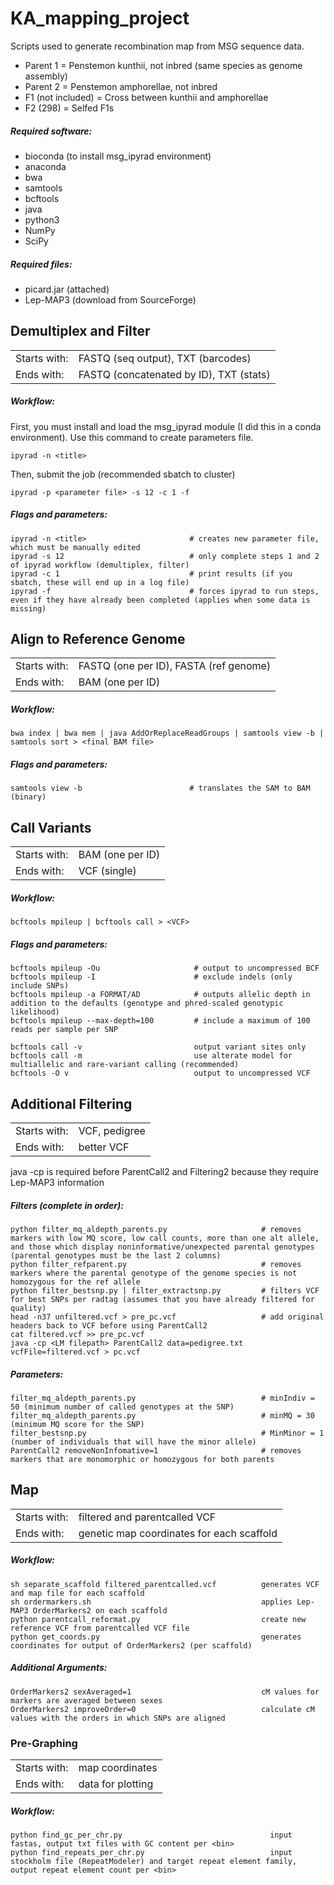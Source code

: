 # KA_mapping_project
Scripts used to generate recombination map from MSG sequence data.
- Parent 1 = Penstemon kunthii, not inbred (same species as genome assembly)
- Parent 2 = Penstemon amphorellae, not inbred
- F1 (not included) = Cross between kunthii and amphorellae
- F2 (298) = Selfed F1s 

##### Required software:
- bioconda (to install msg_ipyrad environment)
- anaconda
- bwa
- samtools
- bcftools
- java
- python3
- NumPy
- SciPy

##### Required files:
- picard.jar (attached)
- Lep-MAP3 (download from SourceForge)

## Demultiplex and Filter
|||
|-----|-----|
|Starts with:|FASTQ (seq output), TXT (barcodes)|
|Ends with:|FASTQ (concatenated by ID), TXT (stats)|
##### Workflow:
First, you must install and load the msg_ipyrad module (I did this in a conda environment). Use this command to create parameters file.
```
ipyrad -n <title>
```
Then, submit the job (recommended sbatch to cluster)
```
ipyrad -p <parameter file> -s 12 -c 1 -f
```
##### Flags and parameters:
```
ipyrad -n <title>                       # creates new parameter file, which must be manually edited
ipyrad -s 12                            # only complete steps 1 and 2 of ipyrad workflow (demultiplex, filter)
ipyrad -c 1                             # print results (if you sbatch, these will end up in a log file)
ipyrad -f                               # forces ipyrad to run steps, even if they have already been completed (applies when some data is missing)                         
```

## Align to Reference Genome
|||
|-----|-----|
|Starts with:|FASTQ (one per ID), FASTA (ref genome)|
|Ends with:|BAM (one per ID)|
##### Workflow:
```
bwa index | bwa mem | java AddOrReplaceReadGroups | samtools view -b | samtools sort > <final BAM file>
```
##### Flags and parameters:
```
samtools view -b                        # translates the SAM to BAM (binary)
```
## Call Variants
|||
|-----|-----|
|Starts with:|BAM (one per ID)|
|Ends with:|VCF (single)|
##### Workflow:
```
bcftools mpileup | bcftools call > <VCF>
```
##### Flags and parameters:
```
bcftools mpileup -Ou                     # output to uncompressed BCF
bcftools mpileup -I                      # exclude indels (only include SNPs)
bcftools mpileup -a FORMAT/AD            # outputs allelic depth in addition to the defaults (genotype and phred-scaled genotypic likelihood) 
bcftools mpileup --max-depth=100         # include a maximum of 100 reads per sample per SNP
```
```
bcftools call -v                         output variant sites only 
bcftools call -m                         use alterate model for multiallelic and rare-variant calling (recommended)
bcftools -O v                            output to uncompressed VCF
```

## Additional Filtering
|||
|-----|-----|
|Starts with:|VCF, pedigree|
|Ends with:|better VCF|

java -cp <filepath to Lep-MAP3 bin> is required before ParentCall2 and Filtering2 because they require Lep-MAP3 information
##### Filters (complete in order):
```
python filter_mq_aldepth_parents.py                     # removes markers with low MQ score, low call counts, more than one alt allele, and those which display noninformative/unexpected parental genotypes (parental genotypes must be the last 2 columns)
python filter_refparent.py                              # removes markers where the parental genotype of the genome species is not homozygous for the ref allele
python filter_bestsnp.py | filter_extractsnp.py         # filters VCF for best SNPs per radtag (assumes that you have already filtered for quality)
head -n37 unfiltered.vcf > pre_pc.vcf                   # add original headers back to VCF before using ParentCall2
cat filtered.vcf >> pre_pc.vcf
java -cp <LM filepath> ParentCall2 data=pedigree.txt vcfFile=filtered.vcf > pc.vcf

```
##### Parameters:
`````
filter_mq_aldepth_parents.py                            # minIndiv = 50 (minimum number of called genotypes at the SNP)      
filter_mq_aldepth_parents.py                            # minMQ = 30 (minimum MQ score for the SNP)
filter_bestsnp.py                                       # MinMinor = 1 (number of individuals that will have the minor allele)
ParentCall2 removeNonInfomative=1                       # removes markers that are monomorphic or homozygous for both parents
`````

## Map
|||
|-----|-----|
|Starts with:|filtered and parentcalled VCF|
|Ends with:|genetic map coordinates for each scaffold|
##### Workflow:
```
sh separate_scaffold filtered_parentcalled.vcf          generates VCF and map file for each scaffold
sh ordermarkers.sh                                      applies Lep-MAP3 OrderMarkers2 on each scaffold
python parentcall_reformat.py                           create new reference VCF from parentcalled VCF file
python get_coords.py                                    generates coordinates for output of OrderMarkers2 (per scaffold)
```
##### Additional Arguments:
```
OrderMarkers2 sexAveraged=1                             cM values for markers are averaged between sexes
OrderMarkers2 improveOrder=0                            calculate cM values with the orders in which SNPs are aligned
```

### Pre-Graphing
|||
|-----|-----|
|Starts with:|map coordinates|
|Ends with:|data for plotting|
##### Workflow:
```
python find_gc_per_chr.py                                 input fastas, output txt files with GC content per <bin> 
python find_repeats_per_chr.py                            input stockholm file (RepeatModeler) and target repeat element family, output repeat element count per <bin>

```
